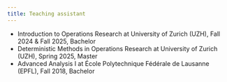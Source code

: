 ```yaml
---
title: Teaching assistant
---
```


- Introduction to Operations Research at University of Zurich (UZH), Fall 2024 & Fall 2025, Bachelor  
- Deterministic Methods in Operations Research at University of Zurich (UZH), Spring 2025, Master
- Advanced Analysis I at École Polytechnique Fédérale de Lausanne (EPFL), Fall 2018, Bachelor